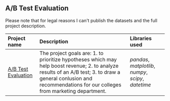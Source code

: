 ## A/B Test Evaluation 

Please note that for legal reasons I can't publish the datasets and the full project description. 

| Project name | Description | Libraries used | 
| :---------------------- | :---------------------- | :---------------------- |
| [A/B Test Evaluation ](https://github.com/vadim-fridman/portfolio-yandex-practicum/edit/master/06_AB_Test_Evaluation__Online_Store) | The project goals are: 1. to prioritize  hypotheses which may help boost revenue; 2. to analyze results of an A/B test; 3. to draw a general conlusion and recommendations for our colleges from marketing department. | *pandas*, *matplotlib*, *numpy*, *scipy*, *datetime*
